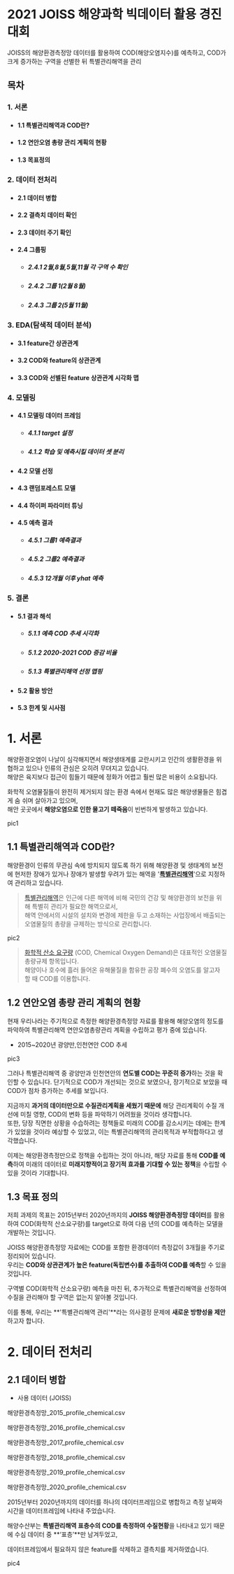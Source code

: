 # 2021 JOISS 해양과학 빅데이터 활용 경진대회 
 JOISS의 해양환경측정망 데이터를 활용하여 COD(해양오염지수)를 예측하고,
COD가 크게 증가하는 구역을 선별한 뒤 특별관리해역을 관리

## 목차

###   **1. 서론** 
- #### 1.1 특별관리해역과 COD란?
- #### 1.2 연안오염 총량 관리 계획의 현황
- #### 1.3 목표정의  

###   **2. 데이터 전처리**
- #### 2.1 데이터 병합  
- #### 2.2 결측치 데이터 확인  
- #### 2.3 데이터 주기 확인  
- #### 2.4 그룹핑  
  - ##### 2.4.1 2월,8월,5월,11월 각 구역 수 확인  
  - ##### 2.4.2 그룹 1(2월 8월)  
  - ##### 2.4.3 그룹 2(5월 11월)

###   **3. EDA(탐색적 데이터 분석)**
- #### 3.1 feature간 상관관계  
- #### 3.2 COD와 feature의 상관관계  
- #### 3.3 COD와 선별된 feature 상관관계 시각화 맵  

###   **4. 모델링** 
- #### 4.1 모델링 데이터 프레임  
  - ##### 4.1.1 target 설정
  - ##### 4.1.2 학습 및 예측시킬 데이터 셋 분리  
- #### 4.2 모델 선정  
- #### 4.3 랜덤포레스트 모델  
- #### 4.4 하이퍼 파라미터 튜닝  
- #### 4.5 예측 결과  
  - ##### 4.5.1 그룹1 예측결과  
  - ##### 4.5.2 그룹2 예측결과
  - ##### 4.5.3 12개월 이후 yhat 예측  

###   **5. 결론**     
- #### 5.1 결과 해석  
  - ##### 5.1.1 예측 COD 추세 시각화  
  - ##### 5.1.2 2020-2021 COD 증감 비율
  - ##### 5.1.3 특별관리해역 선정 맵핑  
- #### 5.2 활용 방안  
- #### 5.3 한계 및 시사점


# 1. 서론
해양환경오염이 나날이 심각해지면서 해양생태계를 교란시키고 인간의 생활환경을 위협하고 있으나 인류의 관심은 오히려 무뎌지고 있습니다.  
해양은 육지보다 접근이 힘들기 때문에 정화가 어렵고 훨씬 많은 비용이 소요됩니다. 

화학적 오염물질들이 완전히 제거되지 않는 환경 속에서 현재도 많은 해양생물들은 힘겹게 숨 쉬며 살아가고 있으며,  
해안 곳곳에서 **해양오염으로 인한 물고기 떼죽음**이 빈번하게 발생하고 있습니다.  

pic1

## 1.1 특별관리해역과 COD란?

해양환경이 인류의 무관심 속에 방치되지 않도록 하기 위해 해양환경 및 생태계의 보전에 현저한 장애가 있거나 장애가 발생할 우려가 있는 해역을 '**[특별관리해역](http://www.busancoast.or.kr/ko/7)**'으로 지정하여 관리하고 있습니다.

> [특별관리해역](https://www.index.go.kr/potal/stts/idxMain/selectPoSttsIdxMainPrint.do?idx_cd=1273&board_cd=INDX_001)은 인근에 다른 해역에 비해 국민의 건강 및 해양환경의 보전을 위해 특별히 관리가 필요한 해역으로서,  
해역 안에서의 시설의 설치와 변경에 제한을 두고 소재하는 사업장에서 배출되는 오염물질의 총량을 규제하는 방식으로 관리합니다.

pic2

> [화학적 산소 요구량](http://www.guro.go.kr/www/contents.do?key=2830&) (COD, Chemical Oxygen Demand)은 대표적인 오염물질 총량규제 항목입니다.  
해양이나 호수에 흘러 들어온 유해물질을 함유한 공장 폐수의 오염도를 알고자 할 때 COD를 이용합니다.

## 1.2 연안오염 총량 관리 계획의 현황

현재 우리나라는 주기적으로 측정한 해양환경측정망 자료를 활용해 해양오염의 정도를 파악하여 특별관리해역 연안오염총량관리 계획을 수립하고 평가 중에 있습니다.

- 2015~2020년 광양만,인천연안 COD 추세  

pic3

그러나 특별관리해역 중 광양만과 인천연안의 **연도별 COD는 꾸준히 증가**하는 것을 확인할 수 있습니다. 단기적으로 COD가 개선되는 것으로 보였으나, 장기적으로 보았을 때 COD가 점차 증가하는 추세를 보입니다.

지금까지 **과거의 데이터만으로 수질관리계획을 세웠기 때문에** 해당 관리계획이 수질 개선에 미칠 영향, COD의 변화 등을 파악하기 어려웠을 것이라 생각합니다.   
또한, 당장 직면한 상황을 수습하려는 정책들로 미래의 COD를 감소시키는 데에는 한계가 있었을 것이라 예상할 수 있었고, 이는 특별관리해역의 관리목적과 부적합하다고 생각했습니다.

이제는 해양환경측정만으로 정책을 수립하는 것이 아니라, 해당 자료를 통해 **COD를 예측**하여 미래의 데이터로 **미래지향적이고 장기적 효과를 기대할 수 있는 정책**을 수립할 수 있을 것이라 기대합니다.

## 1.3 목표 정의

저희 과제의 목표는 2015년부터 2020년까지의 **JOISS 해양환경측정망 데이터**를 활용하여 COD(화학적 산소요구량)를 target으로 하여 다음 년의 COD를 예측하는 모델을 개발하는 것입니다.  

JOISS 해양환경측정망 자료에는 COD를 포함한 환경데이터 측정값이 3개월을 주기로 정리되어 있습니다.  
우리는 **COD와 상관관계가 높은 feature(독립변수)를 추출하여 COD를 예측**할 수 있을 것입니다.

구역별 COD(화학적 산소요구량) 예측을 마친 뒤, 추가적으로 특별관리해역을 선정하여 수질을 관리해야 할 구역은 없는지 알아볼 것입니다.  

이를 통해, 우리는 **'특별관리해역 관리'**라는 의사결정 문제에 **새로운 방향성을 제안**하고자 합니다.


# 2. 데이터 전처리

## 2.1 데이터 병합

- 사용 데이터 (JOISS)

해양환경측정망_2015_profile_chemical.csv

해양환경측정망_2016_profile_chemical.csv

해양환경측정망_2017_profile_chemical.csv

해양환경측정망_2018_profile_chemical.csv

해양환경측정망_2019_profile_chemical.csv

해양환경측정망_2020_profile_chemical.csv

2015년부터 2020년까지의 데이터를 하나의 데이터프레임으로 병합하고 측정 날짜와 시간을 데이터프레임에 나타내 주었습니다.

해양수산부는 **특별관리해역 표층수의 COD를 측정하여 수질현황**을 나타내고 있기 때문에 수심 데이터 중 **‘표층’**만 남겨두었고, 

데이터프레임에서 필요하지 않은 feature를 삭제하고 결측치를 제거하였습니다.


pic4

